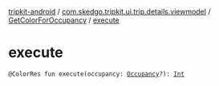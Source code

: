 [tripkit-android](../../index.md) / [com.skedgo.tripkit.ui.trip.details.viewmodel](../index.md) / [GetColorForOccupancy](index.md) / [execute](./execute.md)

# execute

`@ColorRes fun execute(occupancy: `[`Occupancy`](../../com.skedgo.tripkit.routing/-occupancy/index.md)`?): `[`Int`](https://kotlinlang.org/api/latest/jvm/stdlib/kotlin/-int/index.html)